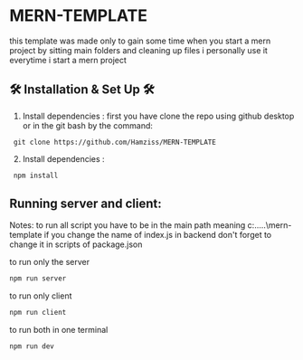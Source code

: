 # MERN-TEMPLATE
this template was made only to gain some time when you start a mern project by sitting main folders and cleaning up files i personally use it everytime i start a mern project

 ## 🛠 Installation & Set Up 🛠

 1. Install dependencies :
 first you have clone the repo using github desktop or in the git bash by the command: 
  ```
   git clone https://github.com/Hamziss/MERN-TEMPLATE
   ```  
2. Install dependencies :

  ```sh
   npm install 
   ```  

## Running server and client:
Notes: 
to run all script you have to be in the main path meaning c:\.....\mern-template
if you change the name of index.js in backend don't forget to change it in scripts of package.json

to run only the server
```sh
npm run server
```
to run only client
```sh
npm run client
```
to run both in one terminal 
```sh
npm run dev
```
